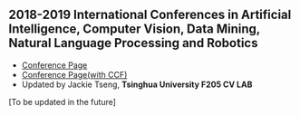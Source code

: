 ## 2018-2019 International Conferences in Artificial Intelligence, Computer Vision, Data Mining, Natural Language Processing and Robotics
* [Conference Page](https://jackietseng.github.io/conference_call_for_paper/2018-2019-conferences.html)
* [Conference Page(with CCF)](https://jackietseng.github.io/conference_call_for_paper/2018-2019-conferences-with-ccf.html)
* Updated by Jackie Tseng, **Tsinghua University F205 CV LAB**

[To be updated in the future]
